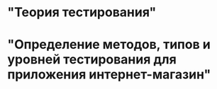# "Теория тестирования"  
# "Определение методов, типов и уровней тестирования для приложения интернет-магазин" 
